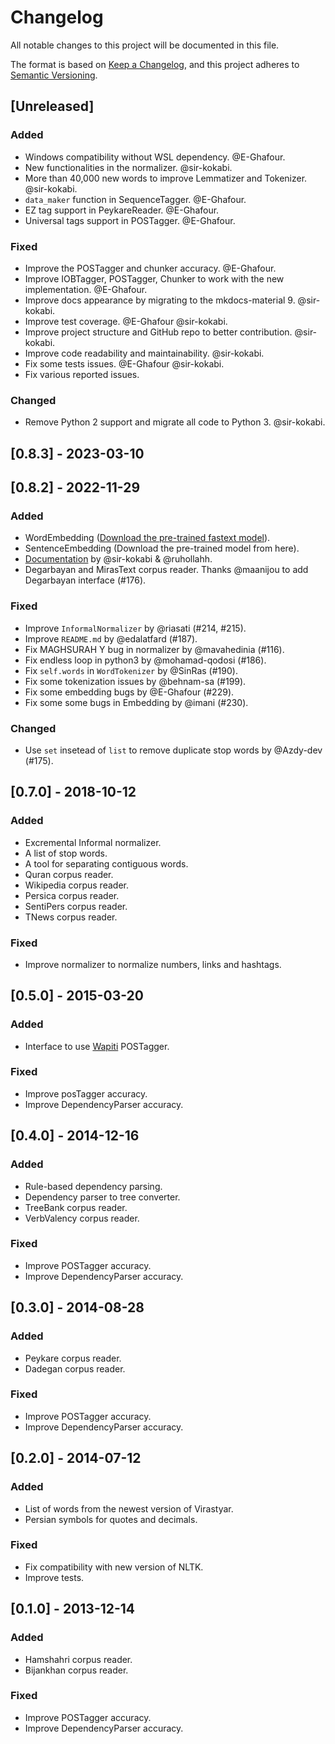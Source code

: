 # Changelog

All notable changes to this project will be documented in this file.

The format is based on [Keep a Changelog](https://keepachangelog.com/en/1.1.0/),
and this project adheres to [Semantic Versioning](https://semver.org/spec/v2.0.0.html).

## [Unreleased]

### Added

- Windows compatibility without WSL dependency. @E-Ghafour.
- New functionalities in the normalizer. @sir-kokabi.
- More than 40,000 new words to improve Lemmatizer and Tokenizer. @sir-kokabi.
- `data_maker` function in SequenceTagger. @E-Ghafour.
- EZ tag support in PeykareReader. @E-Ghafour.
- Universal tags support in POSTagger. @E-Ghafour.

### Fixed

- Improve the POSTagger and chunker accuracy. @E-Ghafour.
- Improve IOBTagger, POSTagger, Chunker to work with the new implementation. @E-Ghafour.
- Improve docs appearance by migrating to the mkdocs-material 9. @sir-kokabi.
- Improve test coverage. @E-Ghafour @sir-kokabi.
- Improve project structure and GitHub repo to better contribution. @sir-kokabi.
- Improve code readability and maintainability. @sir-kokabi.
- Fix some tests issues. @E-Ghafour @sir-kokabi.
- Fix various reported issues.

### Changed

- Remove Python 2 support and migrate all code to Python 3. @sir-kokabi.

## [0.8.3] - 2023-03-10


## [0.8.2] - 2022-11-29

### Added

- WordEmbedding ([Download the pre-trained fastext model](https://mega.nz/file/GqZUlbpS#XRYP5FHbPK2LnLZ8IExrhrw3ZQ-jclNSVCz59uEhrxY)).
- SentenceEmbedding (Download the pre-trained model from here).
- [Documentation](https://www.roshan-ai.ir/hazm/docs/) by @sir-kokabi & @ruhollahh.
- Degarbayan and MirasText corpus reader. Thanks @maanijou to add Degarbayan interface (#176).

### Fixed

- Improve `InformalNormalizer` by @riasati (#214, #215).
- Improve `README.md` by @edalatfard (#187).
- Fix MAGHSURAH Y bug in normalizer by @mavahedinia (#116).
- Fix endless loop in python3 by @mohamad-qodosi (#186).
- Fix `self.words` in `WordTokenizer` by @SinRas (#190).
- Fix some tokenization issues by @behnam-sa (#199).
- Fix some embedding bugs by @E-Ghafour (#229).
- Fix some some bugs in Embedding by @imani (#230).

### Changed

- Use `set` insetead of `list` to remove duplicate stop words by @Azdy-dev (#175).

## [0.7.0] - 2018-10-12

### Added

- Excremental Informal normalizer.
- A list of stop words.
- A tool for separating contiguous words.
- Quran corpus reader.
- Wikipedia corpus reader.
- Persica corpus reader.
- SentiPers corpus reader.
- TNews corpus reader.

### Fixed

- Improve normalizer to normalize numbers, links and hashtags.

## [0.5.0] - 2015-03-20

### Added

- Interface to use [Wapiti](https://wapiti.limsi.fr/) POSTagger.

### Fixed

- Improve posTagger accuracy.
- Improve DependencyParser accuracy.
  

## [0.4.0] - 2014-12-16

### Added
- Rule-based dependency parsing.
- Dependency parser to tree converter.
- TreeBank corpus reader.
- VerbValency corpus reader.

### Fixed

- Improve POSTagger accuracy.
- Improve DependencyParser accuracy.

## [0.3.0] - 2014-08-28

### Added

- Peykare corpus reader.
- Dadegan corpus reader.

### Fixed

- Improve POSTagger accuracy.
- Improve DependencyParser accuracy.

## [0.2.0] - 2014-07-12

### Added
- List of words from the newest version of Virastyar.
- Persian symbols for quotes and decimals.

### Fixed
- Fix compatibility with new version of NLTK.
- Improve tests.


## [0.1.0] - 2013-12-14

### Added
- Hamshahri corpus reader.
- Bijankhan corpus reader.

### Fixed
- Improve POSTagger accuracy.
- Improve DependencyParser accuracy.
